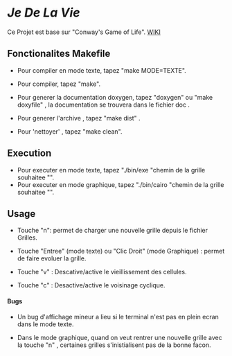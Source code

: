 # *Je De La Vie* 


Ce Projet est base sur "Conway's Game of Life". [WIKI](https://fr.wikipedia.org/wiki/Jeu_de_la_vie)


## Fonctionalites Makefile 

- Pour compiler en mode texte, tapez "make MODE=TEXTE".

- Pour compiler, tapez "make".

- Pour generer la documentation doxygen, tapez "doxygen" ou "make doxyfile" , la documentation se trouvera dans le fichier doc .

- Pour generer l'archive , tapez "make dist" .

- Pour 'nettoyer' , tapez "make clean".

## Execution 
- Pour executer en mode texte, tapez "./bin/exe "chemin de la grille souhaitee "".
- Pour executer en mode graphique, tapez "./bin/cairo "chemin de la grille souhaitee "".

## Usage
- Touche "n": permet de charger une nouvelle grille depuis le fichier Grilles.

- Touche "Entree" (mode texte) ou "Clic Droit" (mode Graphique) : permet de faire evoluer la grille.

- Touche "v" : Descative/active le vieillissement des cellules. 

- Touche "c" : Desactive/active le voisinage cyclique.

#### Bugs 

- Un bug d'affichage mineur a lieu si le terminal n'est pas en plein ecran dans le mode texte.

- Dans le mode graphique, quand on veut rentrer une nouvelle grille avec la touche "n" ,
certaines grilles s'inistialisent pas de la bonne facon.






